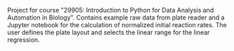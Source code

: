 Project for course "29905: Introduction to Python for Data Analysis and Automation in Biology".
Contains example raw data from plate reader and a Jupyter notebook for the calculation of normalized initial reaction rates.
The user defines the plate layout and selects the linear range for the linear regression.